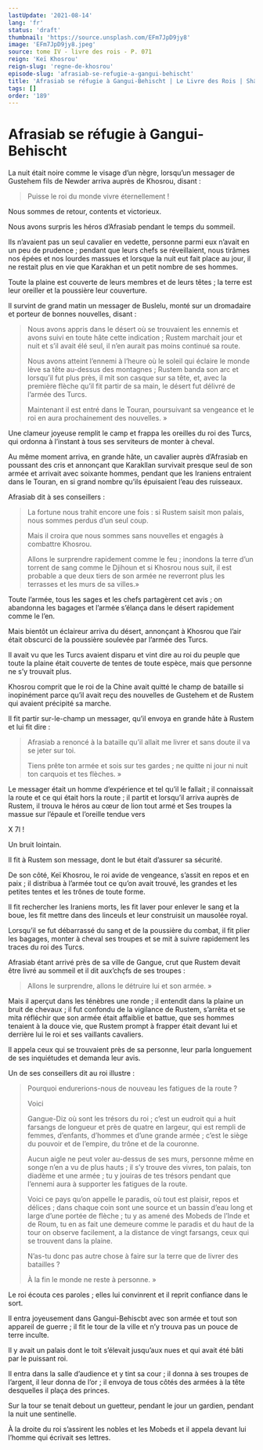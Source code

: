 ```yaml
---
lastUpdate: '2021-08-14'
lang: 'fr'
status: 'draft'
thumbnail: 'https://source.unsplash.com/EFm7JpD9jy8'
image: 'EFm7JpD9jy8.jpeg'
source: tome IV - livre des rois - P. 071
reign: 'Keï Khosrou'
reign-slug: 'regne-de-khosrou'
episode-slug: 'afrasiab-se-refugie-a-gangui-behischt'
title: 'Afrasiab se réfugie à Gangui-Behischt | Le Livre des Rois | Shâhnâmeh'
tags: []
order: '189'
---
```


<!-- LTeX: language=fr -->

# Afrasiab se réfugie à Gangui-Behischt

La nuit était noire comme le visage d’un nègre, lorsqu’un messager de Gustehem fils de Newder arriva auprès de Khosrou, disant :

> Puisse le roi du monde vivre éternellement !

Nous sommes de retour, contents et victorieux.

Nous avons surpris les héros d’Afrasiab pendant le temps du sommeil.

Ils n’avaient pas un seul cavalier en vedette, personne parmi eux n’avait en un peu de prudence ; pendant que leurs chefs se réveillaient, nous tirâmes nos épées et nos lourdes massues et lorsque la nuit eut fait place au jour, il ne restait plus en vie que Karakhan et un petit nombre de ses hommes.

Toute la plaine est couverte de leurs membres et de leurs têtes ; la terre est leur oreiller et la poussière leur couverture.

Il survint de grand matin un messager de Buslelu, monté sur un dromadaire et porteur de bonnes nouvelles, disant :

> Nous avons appris dans le désert où se trouvaient les ennemis et avons suivi en toute hâte cette indication ; Rustem marchait jour et nuit et s’il avait élé seul, il n’en aurait pas moins continué sa route.
>
> Nous avons atteint l’ennemi à l’heure où le soleil qui éclaire le monde lève sa tête au-dessus des montagnes ; Rustem banda son arc et lorsqu’il fut plus près, il mit son casque sur sa tête, et, avec la première flèche qu’il fit partir de sa main, le désert fut délivré de l’armée des Turcs.
>
> Maintenant il est entré dans le Touran, poursuivant sa vengeance et le roi en aura prochainement des nouvelles. »

Une clameur joyeuse remplit le camp et frappa les oreilles du roi des Turcs, qui ordonna à l’instant à tous ses serviteurs de monter à cheval.

Au même moment arriva, en grande hâte, un cavalier auprès d’Afrasiab en poussant des cris et annonçant que Karakllan survivait presque seul de son armée et arrivait avec soixante hommes, pendant que les Iraniens entraient dans le Touran, en si grand nombre qu’ils épuisaient l’eau des ruisseaux.

Afrasiab dit à ses conseillers :

> La fortune nous trahit encore une fois : si Rustem saisit mon palais, nous sommes perdus d’un seul coup.
>
> Mais il croira que nous sommes sans nouvelles et engagés à combattre Khosrou.
>
> Allons le surprendre rapidement comme le feu ; inondons la terre d’un torrent de sang comme le Djihoun et si Khosrou nous suit, il est probable a que deux tiers de son armée ne reverront plus les terrasses et les murs de sa villes.»

Toute l’armée, tous les sages et les chefs partagèrent cet avis ; on abandonna les bagages et l’armée s’élança dans le désert rapidement comme le l’en.

Mais bientôt un éclaireur arriva du désert, annonçant à Khosrou que l’air était obscurci de la poussière soulevée par l’armée des Turcs.

Il avait vu que les Turcs avaient disparu et vint dire au roi du peuple que toute la plaine était couverte de tentes de toute espèce, mais que personne ne s’y trouvait plus.

Khosrou comprit que le roi de la Chine avait quitté le champ de bataille si inopinément parce qu’il avait reçu des nouvelles de Gustehem et de Rustem qui avaient précipité sa marche.

Il fit partir sur-le-champ un messager, qu’il envoya en grande hâte à Rustem et lui fit dire :

> Afrasiab a renoncé à la bataille qu’il allait me livrer et sans doute il va se jeter sur toi.
>
> Tiens prête ton armée et sois sur tes gardes ; ne quitte ni jour ni nuit ton carquois et tes flèches. »

Le messager était un homme d’expérience et tel qu’il le fallait ; il connaissait la route et ce qui était hors la route ; il partit et lorsqu’il arriva auprès de Rustem, il trouva le héros au cœur de lion tout armé et Ses troupes la massue sur l’épaule et l’oreille tendue vers

X
7l !

Un bruit lointain.

Il fit à Rustem son message, dont le but était d’assurer sa sécurité.

De son côté, Keï Khosrou, le roi avide de vengeance, s’assit en repos et en paix ; il distribua à l’armée tout ce qu’on avait trouvé, les grandes et les petites tentes et les trônes de toute forme.

Il fit rechercher les Iraniens morts, les fit laver pour enlever le sang et la boue, les fit mettre dans des linceuls et leur construisit un mausolée royal.

Lorsqu’il se fut débarrassé du sang et de la poussière du combat, il fit plier les bagages, monter à cheval ses troupes et se mit à suivre rapidement les traces du roi des Turcs.

Afrasiab étant arrivé près de sa ville de Gangue, crut que Rustem devait être livré au sommeil et il dit aux’chçfs de ses troupes :

> Allons le surprendre, allons le détruire lui et son armée. »

Mais il aperçut dans les ténèbres une ronde ; il entendit dans la plaine un bruit de chevaux ; il fut confondu de la vigilance de Rustem, s’arrêta et se mita réfléchir que son armée était affaiblie et battue, que ses hommes tenaient à la douce vie, que Rustem prompt à frapper était devant lui et derrière lui le roi et ses vaillants cavaliers.

Il appela ceux qui se trouvaient près de sa personne, leur parla longuement de ses inquiétudes et demanda leur avis.

Un de ses conseillers dit au roi illustre :

> Pourquoi endurerions-nous de nouveau les fatigues de la route ?
>
> Voici
>
> Gangue-Diz où sont les trésors du roi ; c’est un eudroit qui a huit farsangs de longueur et près de quatre en largeur, qui est rempli de femmes, d’enfants, d’hommes et d’une grande armée ; c’est le siège du pouvoir et de l’empire, du trône et de la couronne.
>
> Aucun aigle ne peut voler au-dessus de ses murs, personne même en songe n’en a vu de plus hauts ; il s’y trouve des vivres, ton palais, ton diadème et une armée ; tu y jouiras de tes trésors pendant que l’ennemi aura à supporter les fatigues de la route.
>
> Voici ce pays qu’on appelle le paradis, où tout est plaisir, repos et délices ; dans chaque coin sont une source et un bassin d’eau long et large d’une portée de flèche ; tu y as amené des Mobeds de l’Inde et de Roum, tu en as fait une demeure comme le paradis et du haut de la tour on observe facilement, a la distance de vingt farsangs, ceux qui se trouvent dans la plaine.
>
> N’as-tu donc pas autre chose à faire sur la terre que de livrer des batailles ?
>
> À la fin le monde ne reste à personne. »

Le roi écouta ces paroles ; elles lui convinrent et il reprit confiance dans le sort.

Il entra joyeusement dans Gangui-Behiscbt avec son armée et tout son appareil de guerre ; il fit le tour de la ville et n’y trouva pas un pouce de terre inculte.

Il y avait un palais dont le toit s’élevait jusqu’aux nues et qui avait été bâti par le puissant roi.

Il entra dans la salle d’audience et y tint sa cour ; il donna à ses troupes de l’argent, il leur donna de l’or ; il envoya de tous côtés des armées à la tête desquelles il plaça des princes.

Sur la tour se tenait debout un guetteur, pendant le jour un gardien, pendant la nuit une sentinelle.

À la droite du roi s’assirent les nobles et les Mobeds et il appela devant lui l’homme qui écrivait ses lettres.
